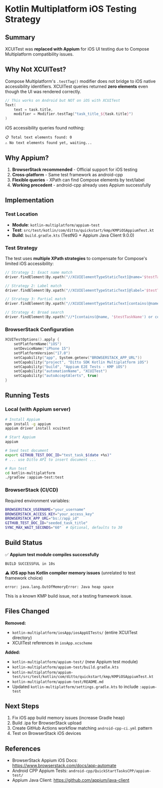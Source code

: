 # Kotlin Multiplatform iOS Testing Strategy

## Summary

XCUITest was **replaced with Appium** for iOS UI testing due to Compose Multiplatform compatibility issues.

## Why Not XCUITest?

Compose Multiplatform's `.testTag()` modifier does not bridge to iOS native accessibility identifiers. XCUITest queries returned **zero elements** even though the UI was rendered correctly.

```kotlin
// This works on Android but NOT on iOS with XCUITest
Text(
    text = task.title,
    modifier = Modifier.testTag("task_title_${task.title}")
)
```

iOS accessibility queries found nothing:
```
📋 Total text elements found: 0
⚠️ No text elements found yet, waiting...
```

## Why Appium?

1. **BrowserStack recommended** - Official support for iOS testing
2. **Cross-platform** - Same test framework as android-cpp
3. **Flexible queries** - XPath can find Compose elements by text/label
4. **Working precedent** - android-cpp already uses Appium successfully

## Implementation

### Test Location
- **Module**: `kotlin-multiplatform/appium-test`
- **Test**: `src/test/kotlin/com/ditto/quickstart/kmp/KMPiOSAppiumTest.kt`
- **Build**: `build.gradle.kts` (TestNG + Appium Java Client 9.0.0)

### Test Strategy

The test uses **multiple XPath strategies** to compensate for Compose's limited iOS accessibility:

```kotlin
// Strategy 1: Exact name match
driver.findElement(By.xpath("//XCUIElementTypeStaticText[@name='$testTaskName']"))

// Strategy 2: Label match
driver.findElement(By.xpath("//XCUIElementTypeStaticText[@label='$testTaskName']"))

// Strategy 3: Partial match
driver.findElement(By.xpath("//XCUIElementTypeStaticText[contains(@name, '$testTaskName')]"))

// Strategy 4: Broad search
driver.findElement(By.xpath("//*[contains(@name, '$testTaskName') or contains(@label, '$testTaskName')]"))
```

### BrowserStack Configuration

```kotlin
XCUITestOptions().apply {
    setPlatformName("iOS")
    setDeviceName("iPhone 15")
    setPlatformVersion("17.0")
    setCapability("app", System.getenv("BROWSERSTACK_APP_URL"))
    setCapability("project", "Ditto SDK Kotlin Multiplatform iOS")
    setCapability("build", "Appium E2E Tests - KMP iOS")
    setCapability("automationName", "XCUITest")
    setCapability("autoAcceptAlerts", true)
}
```

## Running Tests

### Local (with Appium server)

```bash
# Install Appium
npm install -g appium
appium driver install xcuitest

# Start Appium
appium

# Seed test document
export GITHUB_TEST_DOC_ID="test_task_$(date +%s)"
# ... use Ditto API to insert document ...

# Run test
cd kotlin-multiplatform
./gradlew :appium-test:test
```

### BrowserStack (CI/CD)

Required environment variables:
```bash
BROWSERSTACK_USERNAME="your_username"
BROWSERSTACK_ACCESS_KEY="your_access_key"
BROWSERSTACK_APP_URL="bs://app_id"
GITHUB_TEST_DOC_ID="seeded_task_title"
SYNC_MAX_WAIT_SECONDS="60"  # Optional, defaults to 30
```

## Build Status

✅ **Appium test module compiles successfully**
```
BUILD SUCCESSFUL in 10s
```

⚠️ **iOS app has Kotlin compiler memory issues** (unrelated to test framework choice)
```
error: java.lang.OutOfMemoryError: Java heap space
```

This is a known KMP build issue, not a testing framework issue.

## Files Changed

**Removed:**
- `kotlin-multiplatform/iosApp/iosAppUITests/` (entire XCUITest directory)
- XCUITest references in `iosApp.xcscheme`

**Added:**
- `kotlin-multiplatform/appium-test/` (new Appium test module)
- `kotlin-multiplatform/appium-test/build.gradle.kts`
- `kotlin-multiplatform/appium-test/src/test/kotlin/com/ditto/quickstart/kmp/KMPiOSAppiumTest.kt`
- `kotlin-multiplatform/appium-test/README.md`
- Updated `kotlin-multiplatform/settings.gradle.kts` to include `:appium-test`

## Next Steps

1. Fix iOS app build memory issues (increase Gradle heap)
2. Build .ipa for BrowserStack upload
3. Create GitHub Actions workflow matching `android-cpp-ci.yml` pattern
4. Test on BrowserStack iOS devices

## References

- BrowserStack Appium iOS Docs: https://www.browserstack.com/docs/app-automate
- Android CPP Appium Tests: `android-cpp/QuickStartTasksCPP/appium-test/`
- Appium Java Client: https://github.com/appium/java-client